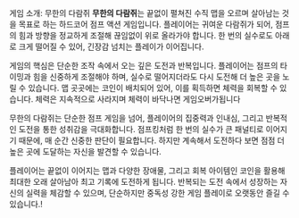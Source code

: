 게임 소개: 무한의 다람쥐
**무한의 다람쥐**는 끝없이 펼쳐진 수직 맵을 오르며 살아남는 것을 목표로 하는 하드코어 점프 액션 게임입니다. 
플레이어는 귀여운 다람쥐가 되어, 점프의 힘과 방향을 정교하게 조절해 끊임없이 위로 올라가야 합니다. 한 번의 실수로도 아래로 크게 떨어질 수 있어, 긴장감 넘치는 플레이가 이어집니다.

게임의 핵심은 단순한 조작 속에서 오는 깊은 도전과 반복입니다. 플레이어는 점프의 타이밍과 힘을 신중하게 조절해야 하며, 실수로 떨어지더라도 다시 도전해 더 높은 곳을 노릴 수 있습니다. 
맵 곳곳에는 코인이 배치되어 있어, 이를 획득하면 체력을 회복할 수 있습니다. 체력은 지속적으로 사라지며 체력이 바닥나면 게임오버가됩니다

무한의 다람쥐는 단순한 점프 게임을 넘어, 플레이어의 집중력과 인내심, 그리고 반복적인 도전을 통한 성취감을 극대화합니다. 점프킹처럼 한 번의 실수가 큰 패널티로 이어지기 때문에, 매 순간 신중한 판단이 필요합니다. 
하지만 계속해서 도전하다 보면 점점 더 높은 곳에 도달하는 자신을 발견할 수 있습니다.

플레이어는 끝없이 이어지는 맵과 다양한 장애물, 그리고 회복 아이템인 코인을 활용해 최대한 오래 살아남아 최고 기록에 도전하게 됩니다. 
반복되는 도전 속에서 성장하는 자신의 실력을 체감할 수 있으며, 단순하지만 중독성 강한 게임 플레이로 오랫동안 즐길 수 있습니다.!
